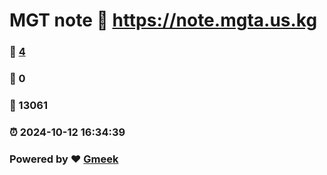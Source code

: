 # MGT note :link: https://note.mgta.us.kg 
### :page_facing_up: [4](https://note.mgta.us.kg/tag.html) 
### :speech_balloon: 0 
### :hibiscus: 13061 
### :alarm_clock: 2024-10-12 16:34:39 
### Powered by :heart: [Gmeek](https://github.com/Meekdai/Gmeek)
